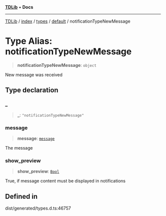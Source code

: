 [**TDLib**](../../../../../../README.md) • **Docs**

***

[TDLib](../../../../../../modules.md) / [index](../../../../../README.md) / [types](../../../README.md) / [default](../README.md) / notificationTypeNewMessage

# Type Alias: notificationTypeNewMessage

> **notificationTypeNewMessage**: `object`

New message was received

## Type declaration

### \_

> **\_**: `"notificationTypeNewMessage"`

### message

> **message**: [`message`](message.md)

The message

### show\_preview

> **show\_preview**: [`Bool`](Bool.md)

True, if message content must be displayed in notifications

## Defined in

dist/generated/types.d.ts:46757
